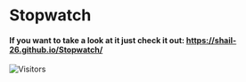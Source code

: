 # Stopwatch
#### If you want to take a look at it just check it out: https://shail-26.github.io/Stopwatch/
![Visitors](https://api.visitorbadge.io/api/visitors?path=https%3A%2F%2Fgithub.com%2Fiusenotepadonly%2FTechMinds&label=VISITORS&countColor=%23263759&labelStyle=upper)
